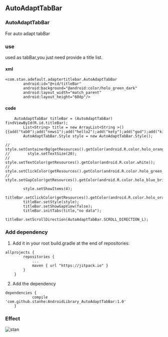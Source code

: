 ## AutoAdaptTabBar

### AutoAdaptTabBar

For auto adapt tabBar

### use

used as tabBar,you just need provide a title list.
#### xml
```
<com.stan.adefault.adaptertitlebar.AutoAdaptTabBar
        android:id="@+id/titleBar"
        android:background="@android:color/holo_green_dark"
        android:layout_width="match_parent"
        android:layout_height="60dp"/>
```	
#### code
```
   	AutoAdaptTabBar titleBar = (AutoAdaptTabBar) findViewById(R.id.titleBar);
        List<String> title = new ArrayList<String >(){{add("tab0");add("news1");add("hello2");add("kety");add("god");add("killing");}};
        AutoAdaptTabBar.Style style = new AutoAdaptTabBar.Style();

//        style.setContainerBg(getResources().getColor(android.R.color.holo_orange_light));
//        style.setTextSize(20);
//        style.setTextColor(getResources().getColor(android.R.color.white));
//        style.setClickColor(getResources().getColor(android.R.color.holo_green_light));
//        style.setGapColor(getResources().getColor(android.R.color.holo_blue_bright));

        style.setShowItems(4);
        titleBar.setClickColor(getResources().getColor(android.R.color.holo_orange_light));
        titleBar.setStyle(style);
        titleBar.setShowGapView(false);
        titleBar.initTabs(title,"no data");
        titleBar.setScrollDirection(AutoAdaptTabBar.SCROLL_DIRECTION_L);
```
### Add dependency

1. Add it in your root build.gradle at the end of repositories:
```
allprojects {
		repositories {
			...
			maven { url "https://jitpack.io" }
		}
	}
```
2. Add the dependency

```
dependencies {
	        compile 'com.github.stanhe:AndroidLibrary_AutoAdaptTabBar:1.0'
	}
 ```
### Effect
![stan](http://oanvj2lsv.bkt.clouddn.com/image/git/sharesharegit.png)

